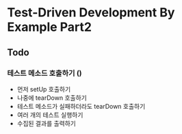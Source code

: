# Test-Driven Development By Example Part2

## Todo
### 테스트 메소드 호출하기 ()
- 먼저 setUp 호출하기
- 나중에 tearDown 호출하기
- 테스트 메소드가 실패하더라도 tearDown 호출하기
- 여러 개의 테스트 실행하기
- 수집된 결과를 출력하기